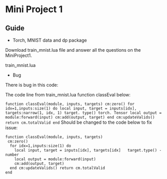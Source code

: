 # Mini Project 1

## Guide

* Torch, MNIST data and dp package

Download train_mnist.lua file and answer all the questions on the MiniProject1.

train_mnist.lua

* Bug

There is bug in this code:

The code line from train_mnist.lua function classEval below:

``
function classEval(module, inputs, targets)
  cm:zero()
  for idx=1,inputs:size(1) do
    local input, target = inputs[idx], targets:narrow(1, idx, 1) target.
    type() torch.
    Tensor
    local output = module:forward(input)
    cm:add(output, target)
  end
 cm:updateValids()
 return cm.totalValid
end
``
Should be changed to the code below to fix issue:

```
function classEval(module, inputs, targets)
 cm:zero()
  for idx=1,inputs:size(1) do
    local input, target = inputs[idx], targets[idx]  ­­ target.type() ­ number
    local output = module:forward(input)
    cm:add(output, target)
  end cm:updateValids() return cm.totalValid
end
```
